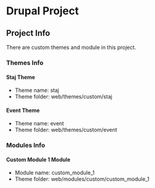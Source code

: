# Drupal Project

## Project Info
There are custom themes and module in this project.

### Themes Info
#### Staj Theme
- Theme name: staj
- Theme folder: web/themes/custom/staj
#### Event Theme
- Theme name: event
- Theme folder: web/themes/custom/event

### Modules Info
#### Custom Module 1 Module
- Module name: custom_module_1
- Theme folder: web/modules/custom/custom_module_1

